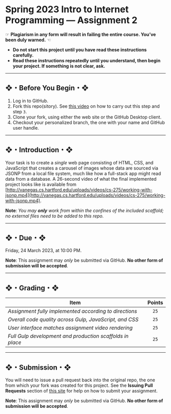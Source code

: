 # Spring 2023 Intro to Internet Programming — Assignment 2

☞ **Plagiarism in any form will result in failing the entire course. You’ve been duly warned.** ☜

* **Do not start this project until you have read these instructions carefully.**
* **Read these instructions repeatedly until you understand, then begin your project. If something is not clear, ask.**

---

## ❖・Before You Begin・❖

1. Log in to GitHub.
2. Fork this repo(sitory). See [this video](http://code-warrior.github.io/tutorials/git/github/forking-and-cloning-at-the-github-web-site/) on how to carry out this step and step `3`.
3. Clone your fork, using either the web site or the GitHub Desktop client.
4. Checkout your personalized branch, the one with your name and GitHub user handle.

---

## ❖・Introduction・❖

Your task is to create a *single* web page consisting of HTML, CSS, and JavaScript that creates a carousel of images whose data are sourced via JSONP from a local file system, much like how a full-stack app might read data from a database. A 26-second video of what the final implemented project looks like is available from [http://vanegas.cs.hartford.edu/uploads/videos/cs-275/working-with-jsonp.mp4](http://vanegas.cs.hartford.edu/uploads/videos/cs-275/working-with-jsonp.mp4).

**Note**: *You may **only** work from within the confines of the included scaffold; no external files need to be added to this repo.*

---
## ❖・Due・❖

Friday, 24 March 2023, at 10:00 PM.

**Note**: This assignment may *only* be submitted via GitHub. **No other form of submission will be accepted**.

---

## ❖・Grading・❖

| Item                                                      | Points |
| --------------------------------------------------------- | :----: |
| *Assignment fully implemented according to directions*    | `25`   |
| *Overall code quality across Gulp, JavaScript, and CSS*   | `25`   |
| *User interface matches assignment video rendering*       | `25`   |
| *Full Gulp development and production scaffolds in place* | `25`   |

---

## ❖・Submission・❖

You will need to issue a pull request back into the original repo, the one from which your fork was created for this project. See the **Issuing Pull Requests** section of [this site](http://code-warrior.github.io/tutorials/git/github/index.html) for help on how to submit your assignment.

**Note**: This assignment may *only* be submitted via GitHub. **No other form of submission will be accepted**.
